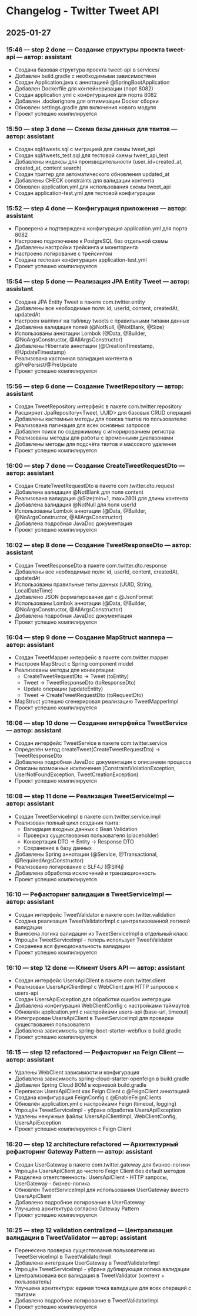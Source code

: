 # Changelog - Twitter Tweet API

## 2025-01-27

### 15:46 — step 2 done — Создание структуры проекта tweet-api — автор: assistant
- Создана базовая структура проекта tweet-api в services/
- Добавлен build.gradle с необходимыми зависимостями
- Создан Application.java с аннотацией @SpringBootApplication
- Добавлен Dockerfile для контейнеризации (порт 8082)
- Создан application.yml с конфигурацией для порта 8082
- Добавлен .dockerignore для оптимизации Docker сборки
- Обновлен settings.gradle для включения нового модуля
- Проект успешно компилируется

### 15:50 — step 3 done — Схема базы данных для твитов — автор: assistant
- Создан sql/tweets.sql с миграцией для схемы tweet_api
- Создан sql/tweets_test.sql для тестовой схемы tweet_api_test
- Добавлены индексы для производительности (user_id+created_at, created_at, content search)
- Создан триггер для автоматического обновления updated_at
- Добавлены CHECK constraints для валидации контента
- Обновлен application.yml для использования схемы tweet_api
- Создан application-test.yml для тестовой конфигурации

### 15:52 — step 4 done — Конфигурация приложения — автор: assistant
- Проверена и подтверждена конфигурация application.yml для порта 8082
- Настроено подключение к PostgreSQL без отдельной схемы
- Добавлены настройки трейсинга и мониторинга
- Настроено логирование с трейсингом
- Создана тестовая конфигурация application-test.yml
- Проект успешно компилируется

### 15:54 — step 5 done — Реализация JPA Entity Tweet — автор: assistant
- Создана JPA Entity Tweet в пакете com.twitter.entity
- Добавлены все необходимые поля: id, userId, content, createdAt, updatedAt
- Настроен маппинг на таблицу tweets с правильными типами данных
- Добавлена валидация полей (@NotNull, @NotBlank, @Size)
- Использованы аннотации Lombok (@Data, @Builder, @NoArgsConstructor, @AllArgsConstructor)
- Добавлены Hibernate аннотации (@CreationTimestamp, @UpdateTimestamp)
- Реализована кастомная валидация контента в @PrePersist/@PreUpdate
- Проект успешно компилируется

### 15:56 — step 6 done — Создание TweetRepository — автор: assistant
- Создан TweetRepository интерфейс в пакете com.twitter.repository
- Расширяет JpaRepository<Tweet, UUID> для базовых CRUD операций
- Добавлены кастомные методы для поиска твитов по пользователю
- Реализована пагинация для всех основных запросов
- Добавлен поиск по содержимому с игнорированием регистра
- Реализованы методы для работы с временными диапазонами
- Добавлены методы для подсчёта твитов и массового удаления
- Проект успешно компилируется

### 16:00 — step 7 done — Создание CreateTweetRequestDto — автор: assistant
- Создан CreateTweetRequestDto в пакете com.twitter.dto.request
- Добавлена валидация @NotBlank для поля content
- Реализована валидация @Size(min=1, max=280) для длины контента
- Добавлена валидация @NotNull для поля userId
- Использованы Lombok аннотации (@Data, @Builder, @NoArgsConstructor, @AllArgsConstructor)
- Добавлена подробная JavaDoc документация
- Проект успешно компилируется

### 16:02 — step 8 done — Создание TweetResponseDto — автор: assistant
- Создан TweetResponseDto в пакете com.twitter.dto.response
- Добавлены все необходимые поля: id, userId, content, createdAt, updatedAt
- Использованы правильные типы данных (UUID, String, LocalDateTime)
- Добавлено JSON форматирование дат с @JsonFormat
- Использованы Lombok аннотации (@Data, @Builder, @NoArgsConstructor, @AllArgsConstructor)
- Добавлена подробная JavaDoc документация
- Проект успешно компилируется

### 16:04 — step 9 done — Создание MapStruct маппера — автор: assistant
- Создан TweetMapper интерфейс в пакете com.twitter.mapper
- Настроен MapStruct с Spring component model
- Реализованы методы для конвертации:
  - CreateTweetRequestDto → Tweet (toEntity)
  - Tweet → TweetResponseDto (toResponseDto)
  - Update операции (updateEntity)
  - Tweet → CreateTweetRequestDto (toRequestDto)
- MapStruct успешно сгенерировал реализацию TweetMapperImpl
- Проект успешно компилируется

### 16:06 — step 10 done — Создание интерфейса TweetService — автор: assistant
- Создан интерфейс TweetService в пакете com.twitter.service
- Определён метод createTweet(CreateTweetRequestDto) → TweetResponseDto
- Добавлена подробная JavaDoc документация с описанием процесса
- Описаны возможные исключения (ConstraintViolationException, UserNotFoundException, TweetCreationException)
- Проект успешно компилируется

### 16:08 — step 11 done — Реализация TweetServiceImpl — автор: assistant
- Создан TweetServiceImpl в пакете com.twitter.service.impl
- Реализован полный цикл создания твита:
  - Валидация входных данных с Bean Validation
  - Проверка существования пользователя (placeholder)
  - Конвертация DTO → Entity → Response DTO
  - Сохранение в базу данных
- Добавлены Spring аннотации (@Service, @Transactional, @RequiredArgsConstructor)
- Реализовано логирование с SLF4J (@Slf4j)
- Добавлена обработка исключений и транзакционность
- Проект успешно компилируется

### 16:10 — Рефакторинг валидации в TweetServiceImpl — автор: assistant
- Создан интерфейс TweetValidator в пакете com.twitter.validation
- Создана реализация TweetValidatorImpl с централизованной логикой валидации
- Вынесена логика валидации из TweetServiceImpl в отдельный класс
- Упрощён TweetServiceImpl - теперь использует TweetValidator
- Сохранена вся функциональность валидации
- Проект успешно компилируется

### 16:10 — step 12 done — Клиент Users API — автор: assistant
- Создан интерфейс UsersApiClient в пакете com.twitter.client
- Реализован UsersApiClientImpl с WebClient для HTTP запросов к users-api
- Создан UsersApiException для обработки ошибок интеграции
- Добавлена конфигурация WebClientConfig с настройками таймаутов
- Обновлён application.yml с настройками users-api (base-url, timeout)
- Интегрирован UsersApiClient в TweetServiceImpl для проверки существования пользователя
- Добавлена зависимость spring-boot-starter-webflux в build.gradle
- Проект успешно компилируется

### 16:15 — step 12 refactored — Рефакторинг на Feign Client — автор: assistant
- Удалены WebClient зависимости и конфигурация
- Добавлена зависимость spring-cloud-starter-openfeign в build.gradle
- Добавлен Spring Cloud BOM в корневой build.gradle
- Переписан UsersApiClient как Feign Client с @FeignClient аннотацией
- Создана конфигурация FeignConfig с @EnableFeignClients
- Обновлён application.yml с настройками Feign (timeout, logging)
- Упрощён TweetServiceImpl - убрана обработка UsersApiException
- Удалены ненужные файлы: UsersApiClientImpl, WebClientConfig, UsersApiException
- Проект успешно компилируется с Feign Client

### 16:20 — step 12 architecture refactored — Архитектурный рефакторинг Gateway Pattern — автор: assistant
- Создан UserGateway в пакете com.twitter.gateway для бизнес-логики
- Упрощён UsersApiClient до чистого Feign Client без default методов
- Разделена ответственность: UsersApiClient - HTTP запросы, UserGateway - бизнес-логика
- Обновлён TweetServiceImpl для использования UserGateway вместо UsersApiClient
- Добавлено подробное логирование в UserGateway
- Улучшена архитектура согласно Gateway Pattern
- Проект успешно компилируется

### 16:25 — step 12 validation centralized — Централизация валидации в TweetValidator — автор: assistant
- Перенесена проверка существования пользователя из TweetServiceImpl в TweetValidatorImpl
- Добавлена интеграция UserGateway в TweetValidatorImpl
- Упрощён TweetServiceImpl - убрана дублирующая логика валидации
- Централизована вся валидация в TweetValidator (контент + пользователь)
- Улучшена архитектура: единая точка валидации для всех операций с твитами
- Добавлено подробное логирование в TweetValidatorImpl
- Проект успешно компилируется